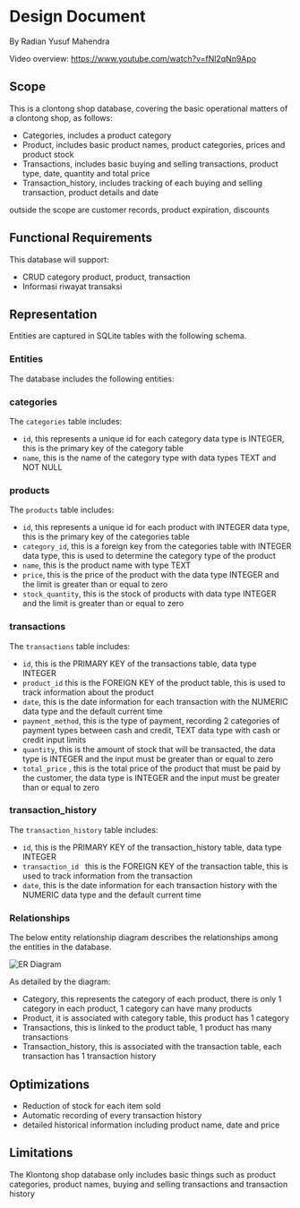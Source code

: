 # Design Document

By Radian Yusuf Mahendra

Video overview: https://www.youtube.com/watch?v=fNl2qNn9Apo

## Scope

This is a clontong shop database, covering the basic operational matters of a clontong shop, as follows:

* Categories, includes a product category
* Product, includes basic product names, product categories, prices and product stock
* Transactions, includes basic buying and selling transactions, product type, date, quantity and total price
* Transaction_history, includes tracking of each buying and selling transaction, product details and date

outside the scope are customer records, product expiration, discounts

## Functional Requirements

This database will support:

* CRUD category product, product, transaction
* Informasi riwayat transaksi

## Representation

Entities are captured in SQLite tables with the following schema.

### Entities

The database includes the following entities:

### categories

The `categories` table includes:

* `id`, this represents a unique id for each category data type is INTEGER, this is the primary key of the category table
* `name`, this is the name of the category type with data types TEXT and NOT NULL

### products

The `products` table includes:

* `id`, this represents a unique id for each product with INTEGER data type, this is the primary key of the categories table
* `category_id`, this is a foreign key from the categories table with INTEGER data type, this is used to determine the category type of the product
* `name`, this is the product name with type TEXT
* `price`, this is the price of the product with the data type INTEGER and the limit is greater than or equal to zero
* `stock_quantity`, this is the stock of products with data type INTEGER and the limit is greater than or equal to zero


### transactions

The `transactions` table includes:

* `id`, this is the PRIMARY KEY of the transactions table, data type INTEGER
* `product_id` this is the FOREIGN KEY of the product table, this is used to track information about the product
* `date`, this is the date information for each transaction with the NUMERIC data type and the default current time
* `payment_method`, this is the type of payment, recording 2 categories of payment types between cash and credit, TEXT data type with cash or credit input limits
* `quantity`, this is the amount of stock that will be transacted, the data type is INTEGER and the input must be greater than or equal to zero
* `total_price` , this is the total price of the product that must be paid by the customer, the data type is INTEGER and the input must be greater than or equal to zero


### transaction_history

The `transaction_history` table includes:

* `id`, this is the PRIMARY KEY of the transaction_history table, data type INTEGER
* `transaction_id ` this is the FOREIGN KEY of the transaction table, this is used to track information from the transaction
* `date`, this is the date information for each transaction history with the NUMERIC data type and the default current time


### Relationships

The below entity relationship diagram describes the relationships among the entities in the database.

![ER Diagram](diagram.png)

As detailed by the diagram:

* Category, this represents the category of each product, there is only 1 category in each product, 1 category can have many products
* Product, it is associated with category table, this product has 1 category
* Transactions, this is linked to the product table, 1 product has many transactions
* Transaction_history, this is associated with the transaction table, each transaction has 1 transaction history


## Optimizations

- Reduction of stock for each item sold
- Automatic recording of every transaction history
- detailed historical information including product name, date and price

## Limitations

The Klontong shop database only includes basic things such as product categories, product names, buying and selling transactions and transaction history
